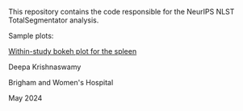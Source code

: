 This repository contains the code responsible for the NeurIPS NLST TotalSegmentator analysis. 

Sample plots: 

[Within-study bokeh plot for the spleen](https://htmlpreview.github.io/?https://github.com/deepakri201/neurips_nlst_totalsegmentator/blob/main/Spleen.html)




Deepa Krishnaswamy

Brigham and Women's Hospital 

May 2024 
